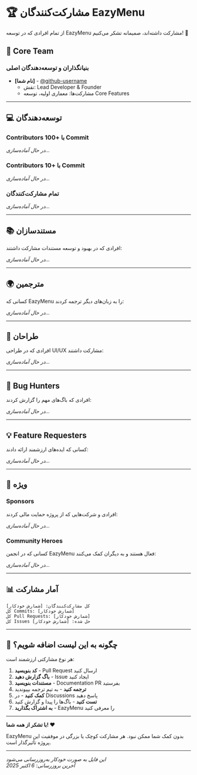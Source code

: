 # 🏆 مشارکت‌کنندگان EazyMenu

از تمام افرادی که در توسعه EazyMenu مشارکت داشته‌اند، صمیمانه تشکر می‌کنیم! 🙏

## 👥 Core Team

### بنیانگذاران و توسعه‌دهندگان اصلی

- **[نام شما]** - [@github-username](https://github.com/username)
  - نقش: Lead Developer & Founder
  - مشارکت‌ها: معماری اولیه، توسعه Core Features

---

## 💻 توسعه‌دهندگان

<!-- 
این بخش به صورت خودکار از Git history تکمیل می‌شود.
برای اضافه شدن به این لیست، Pull Request ارسال کنید!
-->

### Contributors با +100 Commit

_در حال آماده‌سازی..._

### Contributors با +10 Commit

_در حال آماده‌سازی..._

### تمام مشارکت‌کنندگان

_در حال آماده‌سازی..._

---

## 📚 مستندسازان

افرادی که در بهبود و توسعه مستندات مشارکت داشتند:

_در حال آماده‌سازی..._

---

## 🌍 مترجمین

کسانی که EazyMenu را به زبان‌های دیگر ترجمه کردند:

_در حال آماده‌سازی..._

---

## 🎨 طراحان

افرادی که در طراحی UI/UX مشارکت داشتند:

_در حال آماده‌سازی..._

---

## 🐛 Bug Hunters

افرادی که باگ‌های مهم را گزارش کردند:

_در حال آماده‌سازی..._

---

## 💡 Feature Requesters

کسانی که ایده‌های ارزشمند ارائه دادند:

_در حال آماده‌سازی..._

---

## 🌟 ویژه

### Sponsors
افرادی و شرکت‌هایی که از پروژه حمایت مالی کردند:

_در حال آماده‌سازی..._

### Community Heroes
کسانی که در انجمن EazyMenu فعال هستند و به دیگران کمک می‌کنند:

_در حال آماده‌سازی..._

---

## 📊 آمار مشارکت

```
کل مشارکت‌کنندگان: [شمارش خودکار]
کل Commits: [شمارش خودکار]
کل Pull Requests: [شمارش خودکار]
کل Issues حل شده: [شمارش خودکار]
```

---

## 🎁 چگونه به این لیست اضافه شویم؟

هر نوع مشارکتی ارزشمند است:

1. **کد بنویسید** - Pull Request ارسال کنید
2. **باگ گزارش دهید** - Issue ایجاد کنید
3. **مستندات بنویسید** - Documentation PR بفرستید
4. **ترجمه کنید** - به تیم ترجمه بپیوندید
5. **کمک کنید** - در Discussions پاسخ دهید
6. **تست کنید** - باگ‌ها را پیدا و گزارش کنید
7. **به اشتراک بگذارید** - EazyMenu را معرفی کنید

---

**با تشکر از همه شما! ❤️**

EazyMenu بدون کمک شما ممکن نبود. هر مشارکت کوچک یا بزرگی در موفقیت این پروژه تأثیرگذار است.

---

_این فایل به صورت خودکار به‌روزرسانی می‌شود_  
_آخرین بروزرسانی: 6 اکتبر 2025_
